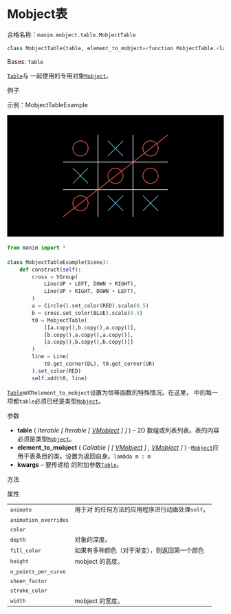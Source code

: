 # Mobject表

合格名称：`manim.mobject.table.MobjectTable`


```py
class MobjectTable(table, element_to_mobject=<function MobjectTable.<lambda>>, **kwargs)
```

Bases: `Table`

[`Table`]()与 一起使用的专用对象[`Mobject`]()。

例子

示例：MobjectTableExample 

![MobjectTableExample-1.png](../static/MobjectTableExample-1.png)

```py
from manim import *

class MobjectTableExample(Scene):
    def construct(self):
        cross = VGroup(
            Line(UP + LEFT, DOWN + RIGHT),
            Line(UP + RIGHT, DOWN + LEFT),
        )
        a = Circle().set_color(RED).scale(0.5)
        b = cross.set_color(BLUE).scale(0.5)
        t0 = MobjectTable(
            [[a.copy(),b.copy(),a.copy()],
            [b.copy(),a.copy(),a.copy()],
            [a.copy(),b.copy(),b.copy()]]
        )
        line = Line(
            t0.get_corner(DL), t0.get_corner(UR)
        ).set_color(RED)
        self.add(t0, line)
```


[`Table`]()with`element_to_mobject`设置为恒等函数的特殊情况。在这里， 中的每一项都`table`必须已经是类型[`Mobject`]()。

参数

- **table** ( _Iterable_ _\[_ _Iterable_ _\[_ [_VMobject_]() _\]_ _\]_ ) – 2D 数组或列表列表。表的内容必须是类型[`Mobject`]()。
- **element_to_mobject** ( _Callable_ _\[_ _\[_ [_VMobject_]() _\]_ _,_ [_VMobject_]() _\]_ ) –[`Mobject`]()应用于表条目的类。设置为返回自身。`lambda m : m`
- **kwargs** – 要传递给 的附加参数[`Table`]()。


方法


属性

|||
|-|-|
`animate`|用于对 的任何方法的应用程序进行动画处理`self`。
`animation_overrides`|
`color`|
`depth`|对象的深度。
`fill_color`|如果有多种颜色（对于渐变），则返回第一个颜色
`height`|mobject 的高度。
`n_points_per_curve`|
`sheen_factor`|
`stroke_color`|
`width`|mobject 的宽度。
